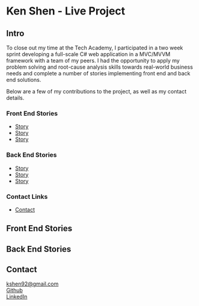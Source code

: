 # Ken Shen - Live Project

## Intro
To close out my time at the Tech Academy, I participated in a two week sprint developing a full-scale C# web application in a MVC/MVVM framework with a team of my peers. I had the opportunity to apply my problem solving and root-cause analysis skills towards real-world business needs and complete a number of stories implementing front end and back end solutions.

Below are a few of my contributions to the project, as well as my contact details.

### Front End Stories
* [Story](#link-link)
* [Story](#link-link)
* [Story](#link-link)
### Back End Stories
* [Story](#link-link)
* [Story](#link-link)
* [Story](#link-link)
### Contact Links
* [Contact](#contact)

## Front End Stories

## Back End Stories

## Contact
kshen92@gmail.com <br>
[Github](https://github.com/KShen92) <br>
[LinkedIn](www.linkedin.com/in/kenneth-shen-4b1728b4)
